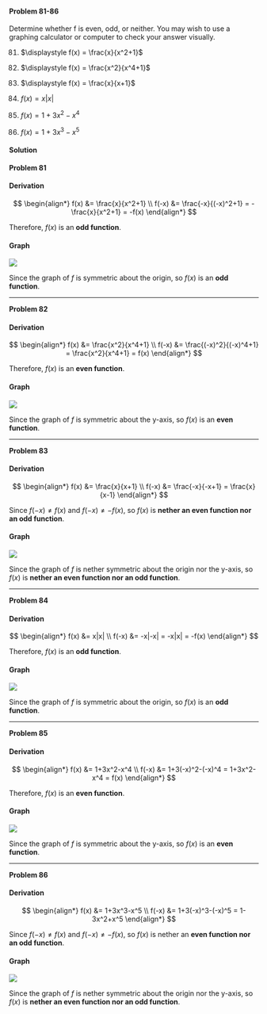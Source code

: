 <div class="alert alert-warning" role="alert">
<h4 class="alert-heading">Problem 81-86</h4>

Determine whether f is even, odd, or neither. You may wish to use a graphing calculator or computer to check your answer visually.

81. $\displaystyle f(x) = \frac{x}{x^2+1}$

82. $\displaystyle f(x) = \frac{x^2}{x^4+1}$

83. $\displaystyle f(x) = \frac{x}{x+1}$

84. $\displaystyle f(x) = x|x|$

85. $\displaystyle f(x) = 1+3x^2-x^4$

86. $\displaystyle f(x) = 1+3x^3-x^5$

</div>


<div class="alert alert-success" role="alert">
<h4 class="alert-heading">Solution</h4>

**Problem 81**

<!-- tabs:start -->

#### **Derivation**

$$
\begin{align*}
f(x) &= \frac{x}{x^2+1} \\
f(-x) &= \frac{-x}{(-x)^2+1} = -\frac{x}{x^2+1} = -f(x)
\end{align*}
$$

Therefore, $f(x)$ is an **odd function**.

#### **Graph**

![](_media/graph9-1.png)

Since the graph of $f$ is symmetric about the origin, so $f(x)$ is an **odd function**.

<!-- tabs:end -->

--------

**Problem 82**

<!-- tabs:start -->

#### **Derivation**

$$
\begin{align*}
f(x) &= \frac{x^2}{x^4+1} \\
f(-x) &= \frac{(-x)^2}{(-x)^4+1} = \frac{x^2}{x^4+1} = f(x)
\end{align*}
$$

Therefore, $f(x)$ is an **even function**.

#### **Graph**

![](_media/graph9-2.png)

Since the graph of $f$ is symmetric about the y-axis, so $f(x)$ is an **even function**.

<!-- tabs:end -->

--------

**Problem 83**

<!-- tabs:start -->

#### **Derivation**

$$
\begin{align*}
f(x) &= \frac{x}{x+1} \\
f(-x) &= \frac{-x}{-x+1} = \frac{x}{x-1}
\end{align*}
$$

Since $f(-x) \ne f(x)$ and $f(-x) \ne -f(x)$, so $f(x)$ is **nether an even function nor an odd function**.

#### **Graph**

![](_media/graph9-3.png)

Since the graph of $f$ is nether symmetric about the origin nor the y-axis, so $f(x)$ is **nether an even function nor an odd function**.

<!-- tabs:end -->

--------

**Problem 84**

<!-- tabs:start -->

#### **Derivation**

$$
\begin{align*}
f(x) &= x|x| \\
f(-x) &= -x|-x| = -x|x| = -f(x)
\end{align*}
$$

Therefore, $f(x)$ is an **odd function**.

#### **Graph**

![](_media/graph9-4.png)

Since the graph of $f$ is symmetric about the origin, so $f(x)$ is an **odd function**.

<!-- tabs:end -->

--------

**Problem 85**

<!-- tabs:start -->

#### **Derivation**

$$
\begin{align*}
f(x) &= 1+3x^2-x^4 \\
f(-x) &= 1+3(-x)^2-(-x)^4 = 1+3x^2-x^4 = f(x)
\end{align*}
$$

Therefore, $f(x)$ is an **even function**.

#### **Graph**

![](_media/graph9-5.png)

Since the graph of $f$ is symmetric about the y-axis, so $f(x)$ is an **even function**.

<!-- tabs:end -->

--------

**Problem 86**

<!-- tabs:start -->

#### **Derivation**

$$
\begin{align*}
f(x) &= 1+3x^3-x^5 \\
f(-x) &= 1+3(-x)^3-(-x)^5 = 1-3x^2+x^5
\end{align*}
$$

Since $f(-x) \ne f(x)$ and $f(-x) \ne -f(x)$, so $f(x)$ is nether an **even function nor an odd function**.

#### **Graph**

![](_media/graph9-6.png)

Since the graph of $f$ is nether symmetric about the origin nor the y-axis, so $f(x)$ is **nether an even function nor an odd function**.

<!-- tabs:end -->

</div>

